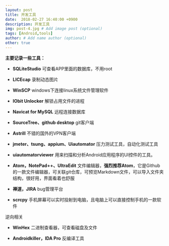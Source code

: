 ```yaml
---
layout: post
title: 开发工具
date:  2018-02-27 16:40:00 +0900  
description: 开发工具
img: post-4.jpg # Add image post (optional)
tags: [Android,tools]
author: # Add name author (optional)
other: true
---
```


**主要记录一些工具：**



- **SQLiteStudio**	可查看APP里面的数据库，不用root

- **LICEcap**	录制动态图片

- **WinSCP**	windows下连接linux系统文件管理软件

- **IObit Unlocker**	解锁占用文件的进程

- **Navicat for MySQL**	远程连接数据库

- **SourceTree、github desktop**	git客户端

- **Astrill**	不错的国外的VPN客户端

- **jmeter、tsung、appium、Uiautomator**	压力测试工具，自动化测试工具

- **uiautomatorviewer**	用来扫描和分析Android应用程序的UI控件的工具。

- **Atom，NotePad++、UltraEdit** 文件编辑器，**强烈推荐Atom**，它是Github的一款文件编辑器，可关联git仓库，可预览Markdown文件，可以导入文件夹结构，很好用，界面看着也舒服

- **禅道，JIRA** bug管理平台

- **<a href="https://github.com/Genymobile/scrcpy" style="text-decoration: none;" target="_blank"  title="">scrcpy</a>** 手机屏幕可以实时投射到电脑，且电脑上可以直接控制手机的一款软件

逆向相关

- **WinHex** 二进制查看器，可查看磁盘及文件

- **Androidkiller，IDA Pro** 反编译工具
